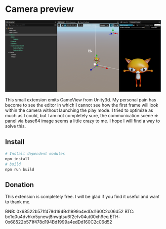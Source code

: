 # Camera preview

![alt](md\preview.png)

This small extension emits GameView from Unity3d.
My personal pain has become to see the editor in which I cannot see how the first frame will look within the camera without launching the play mode.
I tried to optimize as much as I could, but I am not completely sure, the communication scene => panel via base64 image seems a little crazy to me. I hope I will find a way to solve this.

## Install

```bash
# Install dependent modules
npm install
# build
npm run build
```

## Donation
This extension is completely free.
I will be glad if you find it useful and want to thank me.

BNB: 0x68522b571f478d194Bd1999a4edDd160C2c06d52
BTC: bc1q0u4dvhkn5ynewj8nwqtsu6f2efv04ut00xh9eq
ETH: 0x68522b571f478d194Bd1999a4edDd160C2c06d52